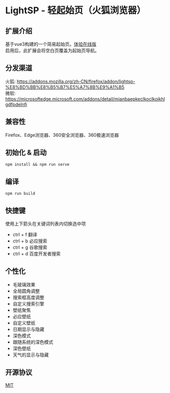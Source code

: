 # LightSP - 轻起始页（火狐浏览器）

## 扩展介绍
基于vue3构建的一个简易起始页。[体验在线版](https://www.amzgr.cc/archive/lightsp/)  
启用后，此扩展会将空白页覆盖为起始页导航。  

## 分发渠道
火狐: https://addons.mozilla.org/zh-CN/firefox/addon/lightsp-%E8%BD%BB%E8%B5%B7%E5%A7%8B%E9%A1%B5  
微软: https://microsoftedge.microsoft.com/addons/detail/mianbaepkeclkoclkoikhlgdfpdelnfi

## 兼容性
Firefox、Edge浏览器、360安全浏览器、360极速浏览器

## 初始化 & 启动
```
npm install && npm run serve
```

## 编译
```
npm run build
```

## 快捷键
使用上下箭头在关键词列表内切换选中项

- ctrl + f 翻译
- ctrl + b 必应搜索
- ctrl + g 谷歌搜索
- ctrl + d 百度开发者搜索

## 个性化
- 毛玻璃效果
- 全局圆角调整
- 搜索框高度调整
- 自定义搜索引擎
- 壁纸聚焦
- 必应壁纸
- 自定义壁纸
- 日期显示与隐藏
- 深色模式
- 跟随系统的深色模式
- 深色壁纸
- 天气的显示与隐藏

## 开源协议
[MIT](https://opensource.org/licenses/MIT)
